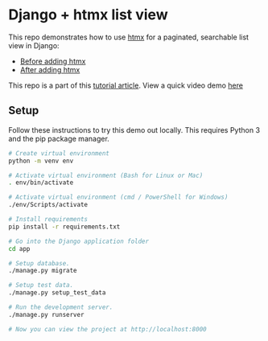 # Django + htmx list view

This repo demonstrates how to use [htmx](https://htmx.org/) for a paginated, searchable list view in Django:

- [Before adding htmx](https://github.com/MattSegal/django-htmx-list-view/tree/before-htmx)
- [After adding htmx](https://github.com/MattSegal/django-htmx-list-view/tree/after-htmx)

This repo is a part of this [tutorial article](https://mattsegal.dev/django-htmx-list-view.html). View a quick video demo [here](https://www.loom.com/share/d087a55bd667449386edd54868369f7f)

## Setup

Follow these instructions to try this demo out locally.
This requires Python 3 and the pip package manager.

```bash
# Create virtual environment
python -m venv env

# Activate virtual environment (Bash for Linux or Mac)
. env/bin/activate

# Activate virtual environment (cmd / PowerShell for Windows)
./env/Scripts/activate

# Install requirements
pip install -r requirements.txt

# Go into the Django application folder
cd app

# Setup database.
./manage.py migrate

# Setup test data.
./manage.py setup_test_data

# Run the development server.
./manage.py runserver

# Now you can view the project at http://localhost:8000
```
